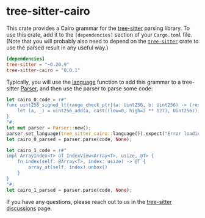 # tree-sitter-cairo

This crate provides a Cairo grammar for the [tree-sitter][] parsing library. To
use this crate, add it to the `[dependencies]` section of your `Cargo.toml`
file. (Note that you will probably also need to depend on the
[`tree-sitter`][tree-sitter crate] crate to use the parsed result in any useful
way.)

```toml
[dependencies]
tree-sitter = "~0.20.9"
tree-sitter-cairo = "0.0.1"
```

Typically, you will use the [language][language func] function to add this
grammar to a tree-sitter [Parser][], and then use the parser to parse some code:

```rust
let cairo_0_code = r#"
func uint256_signed_lt{range_check_ptr}(a: Uint256, b: Uint256) -> (res: felt) {
    let (a, _) = uint256_add(a, cast((low=0, high=2 ** 127), Uint256));
}
"#;
let mut parser = Parser::new();
parser.set_language(tree_sitter_cairo::language()).expect("Error loading Cairo grammar");
let cairo_0_parsed = parser.parse(code, None);

let cairo_1_code = r#"
impl ArrayIndex<T> of IndexView<Array<T>, usize, @T> {
    fn index(self: @Array<T>, index: usize) -> @T {
        array_at(self, index).unbox()
    }
}
"#;
let cairo_1_parsed = parser.parse(code, None);
```

If you have any questions, please reach out to us in the [tree-sitter
discussions] page.

[language func]: https://docs.rs/tree-sitter-cairo/*/tree_sitter_cairo/fn.language.html
[parser]: https://docs.rs/tree-sitter/*/tree_sitter/struct.Parser.html
[tree-sitter]: https://tree-sitter.github.io/
[tree-sitter crate]: https://crates.io/crates/tree-sitter
[tree-sitter discussions]: https://github.com/tree-sitter/tree-sitter/discussions
